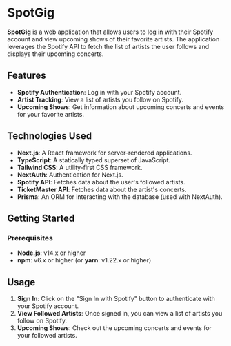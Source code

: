 # SpotGig

**SpotGig** is a web application that allows users to log in with their Spotify account and view upcoming shows of their favorite artists. The application leverages the Spotify API to fetch the list of artists the user follows and displays their upcoming concerts.

## Features

- **Spotify Authentication**: Log in with your Spotify account.
- **Artist Tracking**: View a list of artists you follow on Spotify.
- **Upcoming Shows**: Get information about upcoming concerts and events for your favorite artists.

## Technologies Used

- **Next.js**: A React framework for server-rendered applications.
- **TypeScript**: A statically typed superset of JavaScript.
- **Tailwind CSS**: A utility-first CSS framework.
- **NextAuth**: Authentication for Next.js.
- **Spotify API**: Fetches data about the user's followed artists.
- **TicketMaster API**: Fetches data about the artist's concerts.
- **Prisma**: An ORM for interacting with the database (used with NextAuth).

## Getting Started

### Prerequisites

- **Node.js**: v14.x or higher
- **npm**: v6.x or higher (or **yarn**: v1.22.x or higher)

<!-- ### Installation

1. **Clone the repository**:
    ```bash
    git clone https://github.com/yourusername/spotgig.git
    cd spotgig
    ```

2. **Install dependencies**:
    ```bash
    npm install
    ```

    or

    ```bash
    yarn install
    ```

3. **Create an application on Spotify Developer Dashboard**:
    - Go to [Spotify Developer Dashboard](https://developer.spotify.com/dashboard/applications)
    - Create a new application and get your `Client ID` and `Client Secret`
    - Set the Redirect URI to `http://localhost:3000/api/auth/callback/spotify`

4. **Set up environment variables**:
    - Create a `.env.local` file in the root directory of your project and add the following environment variables:

    ```env
    SPOTIFY_CLIENT_ID=your_spotify_client_id
    SPOTIFY_CLIENT_SECRET=your_spotify_client_secret
    NEXTAUTH_SECRET=your_nextauth_secret
    ```

5. **Run the development server**:
    ```bash
    npm run dev
    ```

    or

    ```bash
    yarn dev
    ```

    Open [http://localhost:3000](http://localhost:3000) with your browser to see the result. -->

## Usage

1. **Sign In**: Click on the "Sign In with Spotify" button to authenticate with your Spotify account.
2. **View Followed Artists**: Once signed in, you can view a list of artists you follow on Spotify.
3. **Upcoming Shows**: Check out the upcoming concerts and events for your followed artists.

<!-- ## File Structure -->

<!-- ```plaintext
spotgig/
├── components/
│   ├── AuthBtn.tsx        # Authentication button component
├── pages/
│   ├── api/
│   │   └── auth/
│   │       └── [...nextauth].ts # NextAuth configuration
│   └── index.tsx          # Main page
├── public/
├── styles/
│   └── globals.css        # Global styles
├── .env.local             # Environment variables
├── next.config.js         # Next.js configuration
├── tailwind.config.js     # Tailwind CSS configuration
├── tsconfig.json          # TypeScript configuration
└── package.json           # Project dependencies and scripts -->
